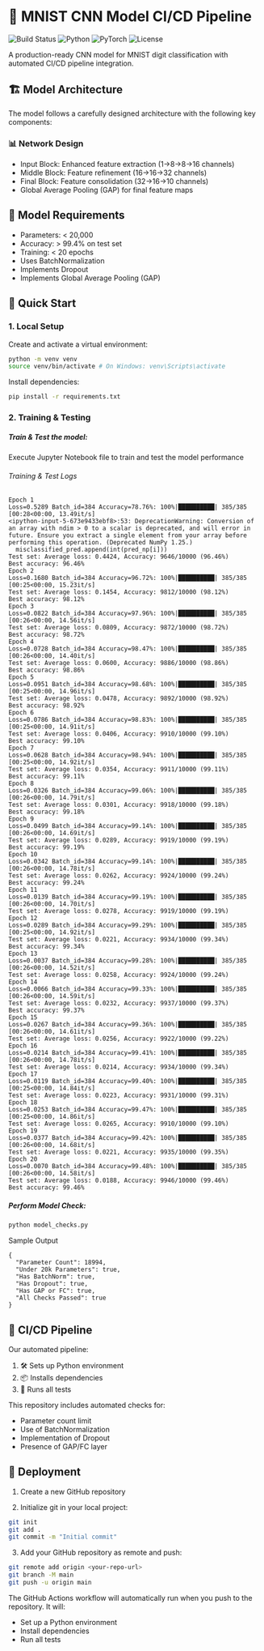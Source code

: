 # 🤖 MNIST CNN Model CI/CD Pipeline

![Build Status](https://github.com/nikhiljaiswal/ml-ci_cd-pipeline/actions/workflows/ml_pipeline.yml/badge.svg)
![Python](https://img.shields.io/badge/python-3.8-blue.svg)
![PyTorch](https://img.shields.io/badge/PyTorch-2.0-red.svg)
![License](https://img.shields.io/badge/license-MIT-green.svg)

A production-ready CNN model for MNIST digit classification with automated CI/CD pipeline integration.

## 🏗 Model Architecture ️

The model follows a carefully designed architecture with the following key components:

### 📊 Network Design 
- Input Block: Enhanced feature extraction (1→8→8→16 channels)
- Middle Block: Feature refinement (16→16→32 channels)
- Final Block: Feature consolidation (32→16→10 channels)
- Global Average Pooling (GAP) for final feature maps


 
## 🎯 Model Requirements
- Parameters: < 20,000
- Accuracy: > 99.4% on test set
- Training: < 20 epochs
- Uses BatchNormalization
- Implements Dropout
- Implements Global Average Pooling (GAP)

## 🚀 Quick Start

### 1. Local Setup

Create and activate a virtual environment:

```bash
python -m venv venv
source venv/bin/activate # On Windows: venv\Scripts\activate
```

Install dependencies:

```bash
pip install -r requirements.txt
```
### 2. Training & Testing

##### Train & Test the model:

Execute Jupyter Notebook file to train and test the model performance

###### Training & Test Logs

```plaintext
Epoch 1
Loss=0.5289 Batch_id=384 Accuracy=78.76%: 100%|██████████| 385/385 [00:28<00:00, 13.49it/s]
<ipython-input-5-673e9433ebf8>:53: DeprecationWarning: Conversion of an array with ndim > 0 to a scalar is deprecated, and will error in future. Ensure you extract a single element from your array before performing this operation. (Deprecated NumPy 1.25.)
  misclassified_pred.append(int(pred_np[i]))
Test set: Average loss: 0.4424, Accuracy: 9646/10000 (96.46%)
Best accuracy: 96.46%
Epoch 2
Loss=0.1680 Batch_id=384 Accuracy=96.72%: 100%|██████████| 385/385 [00:25<00:00, 15.23it/s]
Test set: Average loss: 0.1454, Accuracy: 9812/10000 (98.12%)
Best accuracy: 98.12%
Epoch 3
Loss=0.0822 Batch_id=384 Accuracy=97.96%: 100%|██████████| 385/385 [00:26<00:00, 14.56it/s]
Test set: Average loss: 0.0809, Accuracy: 9872/10000 (98.72%)
Best accuracy: 98.72%
Epoch 4
Loss=0.0728 Batch_id=384 Accuracy=98.47%: 100%|██████████| 385/385 [00:26<00:00, 14.40it/s]
Test set: Average loss: 0.0600, Accuracy: 9886/10000 (98.86%)
Best accuracy: 98.86%
Epoch 5
Loss=0.0951 Batch_id=384 Accuracy=98.68%: 100%|██████████| 385/385 [00:25<00:00, 14.96it/s]
Test set: Average loss: 0.0478, Accuracy: 9892/10000 (98.92%)
Best accuracy: 98.92%
Epoch 6
Loss=0.0786 Batch_id=384 Accuracy=98.83%: 100%|██████████| 385/385 [00:25<00:00, 14.91it/s]
Test set: Average loss: 0.0406, Accuracy: 9910/10000 (99.10%)
Best accuracy: 99.10%
Epoch 7
Loss=0.0628 Batch_id=384 Accuracy=98.94%: 100%|██████████| 385/385 [00:25<00:00, 14.92it/s]
Test set: Average loss: 0.0354, Accuracy: 9911/10000 (99.11%)
Best accuracy: 99.11%
Epoch 8
Loss=0.0326 Batch_id=384 Accuracy=99.06%: 100%|██████████| 385/385 [00:26<00:00, 14.79it/s]
Test set: Average loss: 0.0301, Accuracy: 9918/10000 (99.18%)
Best accuracy: 99.18%
Epoch 9
Loss=0.0499 Batch_id=384 Accuracy=99.14%: 100%|██████████| 385/385 [00:26<00:00, 14.69it/s]
Test set: Average loss: 0.0289, Accuracy: 9919/10000 (99.19%)
Best accuracy: 99.19%
Epoch 10
Loss=0.0342 Batch_id=384 Accuracy=99.14%: 100%|██████████| 385/385 [00:26<00:00, 14.78it/s]
Test set: Average loss: 0.0262, Accuracy: 9924/10000 (99.24%)
Best accuracy: 99.24%
Epoch 11
Loss=0.0139 Batch_id=384 Accuracy=99.19%: 100%|██████████| 385/385 [00:26<00:00, 14.70it/s]
Test set: Average loss: 0.0278, Accuracy: 9919/10000 (99.19%)
Epoch 12
Loss=0.0289 Batch_id=384 Accuracy=99.29%: 100%|██████████| 385/385 [00:25<00:00, 14.92it/s]
Test set: Average loss: 0.0221, Accuracy: 9934/10000 (99.34%)
Best accuracy: 99.34%
Epoch 13
Loss=0.0037 Batch_id=384 Accuracy=99.28%: 100%|██████████| 385/385 [00:26<00:00, 14.52it/s]
Test set: Average loss: 0.0258, Accuracy: 9924/10000 (99.24%)
Epoch 14
Loss=0.0066 Batch_id=384 Accuracy=99.33%: 100%|██████████| 385/385 [00:26<00:00, 14.59it/s]
Test set: Average loss: 0.0232, Accuracy: 9937/10000 (99.37%)
Best accuracy: 99.37%
Epoch 15
Loss=0.0267 Batch_id=384 Accuracy=99.36%: 100%|██████████| 385/385 [00:26<00:00, 14.61it/s]
Test set: Average loss: 0.0256, Accuracy: 9922/10000 (99.22%)
Epoch 16
Loss=0.0214 Batch_id=384 Accuracy=99.41%: 100%|██████████| 385/385 [00:26<00:00, 14.78it/s]
Test set: Average loss: 0.0214, Accuracy: 9934/10000 (99.34%)
Epoch 17
Loss=0.0119 Batch_id=384 Accuracy=99.40%: 100%|██████████| 385/385 [00:25<00:00, 14.84it/s]
Test set: Average loss: 0.0223, Accuracy: 9931/10000 (99.31%)
Epoch 18
Loss=0.0253 Batch_id=384 Accuracy=99.47%: 100%|██████████| 385/385 [00:25<00:00, 14.86it/s]
Test set: Average loss: 0.0265, Accuracy: 9910/10000 (99.10%)
Epoch 19
Loss=0.0377 Batch_id=384 Accuracy=99.42%: 100%|██████████| 385/385 [00:26<00:00, 14.68it/s]
Test set: Average loss: 0.0221, Accuracy: 9935/10000 (99.35%)
Epoch 20
Loss=0.0070 Batch_id=384 Accuracy=99.48%: 100%|██████████| 385/385 [00:26<00:00, 14.58it/s]
Test set: Average loss: 0.0188, Accuracy: 9946/10000 (99.46%)
Best accuracy: 99.46%
```

##### Perform Model Check:

```bash
python model_checks.py 
```
 Sample Output

```plaintext
{
  "Parameter Count": 18994,
  "Under 20k Parameters": true,
  "Has BatchNorm": true,
  "Has Dropout": true,
  "Has GAP or FC": true,
  "All Checks Passed": true
}
```


## 🔄 CI/CD Pipeline

Our automated pipeline:
1. 🛠️ Sets up Python environment
2. 📦 Installs dependencies
3. 🧪 Runs all tests

This repository includes automated checks for:
- Parameter count limit
- Use of BatchNormalization
- Implementation of Dropout
- Presence of GAP/FC layer

## 🚀 Deployment

1. Create a new GitHub repository

2. Initialize git in your local project:

```bash
git init
git add .
git commit -m "Initial commit"
``` 

3. Add your GitHub repository as remote and push:

```bash
git remote add origin <your-repo-url>
git branch -M main
git push -u origin main
```

The GitHub Actions workflow will automatically run when you push to the repository. It will:
- Set up a Python environment
- Install dependencies
- Run all tests

